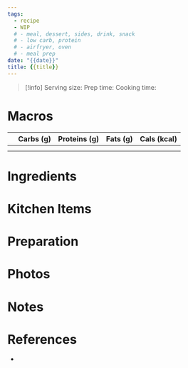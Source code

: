 ```yaml
---
tags:
  - recipe
  - WIP
  # - meal, dessert, sides, drink, snack
  # - low carb, protein
  # - airfryer, oven
  # - meal prep
date: "{{date}}"
title: {{title}}
---
```


> [!info]
> Serving size:
> Prep time:
> Cooking time:

# Macros

|  | Carbs (g) | Proteins (g) | Fats (g) | Cals (kcal) |
| --- | --- | --- | --- | --- |
|  |  |  |  |  |
|  |  |  |  |  |

# Ingredients

# Kitchen Items

# Preparation

# Photos

# Notes

# References

- []()

